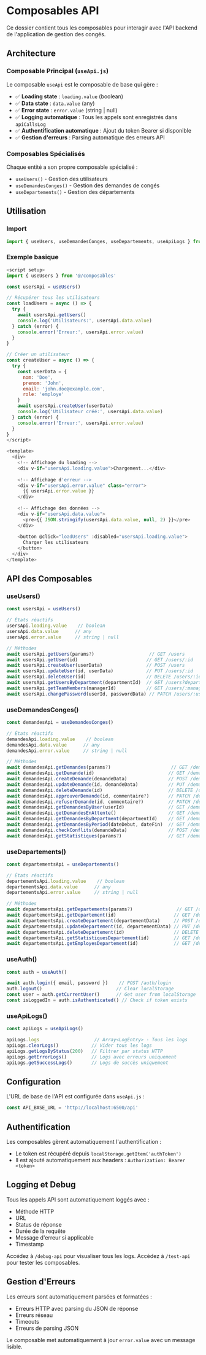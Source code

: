 # Composables API

Ce dossier contient tous les composables pour interagir avec l'API backend de l'application de gestion des congés.

## Architecture

### Composable Principal (`useApi.js`)

Le composable `useApi` est le composable de base qui gère :
- ✅ **Loading state** : `loading.value` (boolean)
- ✅ **Data state** : `data.value` (any)
- ✅ **Error state** : `error.value` (string | null)
- ✅ **Logging automatique** : Tous les appels sont enregistrés dans `apiCallsLog`
- ✅ **Authentification automatique** : Ajout du token Bearer si disponible
- ✅ **Gestion d'erreurs** : Parsing automatique des erreurs API

### Composables Spécialisés

Chaque entité a son propre composable spécialisé :

- `useUsers()` - Gestion des utilisateurs
- `useDemandesConges()` - Gestion des demandes de congés
- `useDepartements()` - Gestion des départements

## Utilisation

### Import

```javascript
import { useUsers, useDemandesConges, useDepartements, useApiLogs } from '@/composables'
```

### Exemple basique

```javascript
<script setup>
import { useUsers } from '@/composables'

const usersApi = useUsers()

// Récupérer tous les utilisateurs
const loadUsers = async () => {
  try {
    await usersApi.getUsers()
    console.log('Utilisateurs:', usersApi.data.value)
  } catch (error) {
    console.error('Erreur:', usersApi.error.value)
  }
}

// Créer un utilisateur
const createUser = async () => {
  try {
    const userData = {
      nom: 'Doe',
      prenom: 'John',
      email: 'john.doe@example.com',
      role: 'employe'
    }
    await usersApi.createUser(userData)
    console.log('Utilisateur créé:', usersApi.data.value)
  } catch (error) {
    console.error('Erreur:', usersApi.error.value)
  }
}
</script>

<template>
  <div>
    <!-- Affichage du loading -->
    <div v-if="usersApi.loading.value">Chargement...</div>
    
    <!-- Affichage d'erreur -->
    <div v-if="usersApi.error.value" class="error">
      {{ usersApi.error.value }}
    </div>
    
    <!-- Affichage des données -->
    <div v-if="usersApi.data.value">
      <pre>{{ JSON.stringify(usersApi.data.value, null, 2) }}</pre>
    </div>
    
    <button @click="loadUsers" :disabled="usersApi.loading.value">
      Charger les utilisateurs
    </button>
  </div>
</template>
```

## API des Composables

### useUsers()

```javascript
const usersApi = useUsers()

// États réactifs
usersApi.loading.value    // boolean
usersApi.data.value      // any
usersApi.error.value     // string | null

// Méthodes
await usersApi.getUsers(params?)                    // GET /users
await usersApi.getUser(id)                         // GET /users/:id
await usersApi.createUser(userData)                // POST /users
await usersApi.updateUser(id, userData)            // PUT /users/:id
await usersApi.deleteUser(id)                      // DELETE /users/:id
await usersApi.getUsersByDepartment(departmentId)  // GET /users?departement_id=...
await usersApi.getTeamMembers(managerId)           // GET /users/:managerId/team
await usersApi.changePassword(userId, passwordData) // PATCH /users/:userId/password
```

### useDemandesConges()

```javascript
const demandesApi = useDemandesConges()

// États réactifs
demandesApi.loading.value    // boolean
demandesApi.data.value      // any
demandesApi.error.value     // string | null

// Méthodes
await demandesApi.getDemandes(params?)                      // GET /demandes-conges
await demandesApi.getDemande(id)                           // GET /demandes-conges/:id
await demandesApi.createDemande(demandeData)               // POST /demandes-conges
await demandesApi.updateDemande(id, demandeData)           // PUT /demandes-conges/:id
await demandesApi.deleteDemande(id)                        // DELETE /demandes-conges/:id
await demandesApi.approuverDemande(id, commentaire?)       // PATCH /demandes-conges/:id/approuver
await demandesApi.refuserDemande(id, commentaire?)         // PATCH /demandes-conges/:id/refuser
await demandesApi.getDemandesByUser(userId)                // GET /demandes-conges?user_id=...
await demandesApi.getDemandesEnAttente()                   // GET /demandes-conges?statut=en_attente
await demandesApi.getDemandesByDepartment(departmentId)    // GET /demandes-conges?departement_id=...
await demandesApi.getDemandesByPeriod(dateDebut, dateFin)  // GET /demandes-conges?date_debut=...&date_fin=...
await demandesApi.checkConflits(demandeData)               // POST /demandes-conges/check-conflits
await demandesApi.getStatistiques(params?)                 // GET /demandes-conges/statistiques
```

### useDepartements()

```javascript
const departementsApi = useDepartements()

// États réactifs
departementsApi.loading.value    // boolean
departementsApi.data.value      // any
departementsApi.error.value     // string | null

// Méthodes
await departementsApi.getDepartements(params?)                // GET /departements
await departementsApi.getDepartement(id)                     // GET /departements/:id
await departementsApi.createDepartement(departementData)     // POST /departements
await departementsApi.updateDepartement(id, departementData) // PUT /departements/:id
await departementsApi.deleteDepartement(id)                  // DELETE /departements/:id
await departementsApi.getStatistiquesDepartement(id)         // GET /departements/:id/statistiques
await departementsApi.getEmployesDepartement(id)             // GET /departements/:id/employes
```

### useAuth()

```javascript
const auth = useAuth()

await auth.login({ email, password })    // POST /auth/login
auth.logout()                           // Clear localStorage
const user = auth.getCurrentUser()      // Get user from localStorage
const isLoggedIn = auth.isAuthenticated() // Check if token exists
```

### useApiLogs()

```javascript
const apiLogs = useApiLogs()

apiLogs.logs                    // Array<LogEntry> - Tous les logs
apiLogs.clearLogs()            // Vider tous les logs
apiLogs.getLogsByStatus(200)   // Filtrer par status HTTP
apiLogs.getErrorLogs()         // Logs avec erreurs uniquement
apiLogs.getSuccessLogs()       // Logs de succès uniquement
```

## Configuration

L'URL de base de l'API est configurée dans `useApi.js` :

```javascript
const API_BASE_URL = 'http://localhost:6500/api'
```

## Authentification

Les composables gèrent automatiquement l'authentification :
- Le token est récupéré depuis `localStorage.getItem('authToken')`
- Il est ajouté automatiquement aux headers : `Authorization: Bearer <token>`

## Logging et Debug

Tous les appels API sont automatiquement loggés avec :
- Méthode HTTP
- URL
- Status de réponse
- Durée de la requête
- Message d'erreur si applicable
- Timestamp

Accédez à `/debug-api` pour visualiser tous les logs.
Accédez à `/test-api` pour tester les composables.

## Gestion d'Erreurs

Les erreurs sont automatiquement parsées et formatées :
- Erreurs HTTP avec parsing du JSON de réponse
- Erreurs réseau
- Timeouts
- Erreurs de parsing JSON

Le composable met automatiquement à jour `error.value` avec un message lisible. 